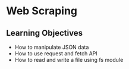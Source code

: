 # Web Scraping

## Learning Objectives
* How to manipulate JSON data
* How to use request and fetch API
* How to read and write a file using fs module